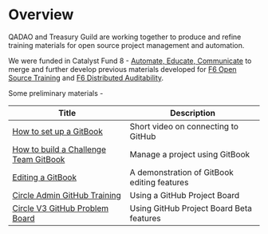 # Overview

QADAO and Treasury Guild are working together to produce and refine training materials for open source project management and automation.&#x20;

We were funded in Catalyst Fund 8 - [Automate, Educate, Communicate](https://cardano.ideascale.com/c/idea/398131) to merge and further develop previous materials developed for [F6 Open Source Training](https://cardano.ideascale.com/c/idea/368678) and [F6 Distributed Auditability](https://cardano.ideascale.com/c/idea/366707).

Some preliminary materials -

| Title                                                                                                                                                                | Description                                  |
| -------------------------------------------------------------------------------------------------------------------------------------------------------------------- | -------------------------------------------- |
| [How to set up a GitBook](https://quality-assurance-dao.gitbook.io/training-and-automation/open-source-training/how-to-set-up-a-gitbook)                             | Short video on connecting to GitHub          |
| [How to build a Challenge Team GitBook](https://quality-assurance-dao.gitbook.io/training-and-automation/open-source-training/how-to-build-a-challenge-team-gitbook) | Manage a project using GitBook               |
| [Editing a GitBook](https://quality-assurance-dao.gitbook.io/training-and-automation/open-source-training/editing-a-gitbook)                                         | A demonstration of GitBook editing features  |
| [Circle Admin GitHub Training](https://quality-assurance-dao.gitbook.io/training-and-automation/open-source-training/circle-admin-github-training)                   | Using a GitHub Project Board                 |
| [Circle V3 GitHub Problem Board](https://quality-assurance-dao.gitbook.io/training-and-automation/open-source-training/circle-v3-github-problem-board)               | Using GitHub Project Board Beta features     |



&#x20;
